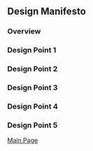 ## Design Manifesto

### Overview

### Design Point 1

### Design Point 2

### Design Point 3

### Design Point 4

### Design Point 5

[Main Page](index.md)
